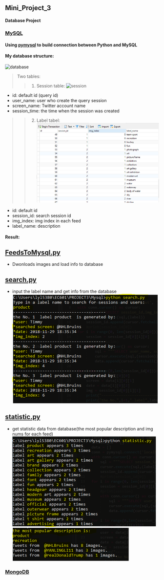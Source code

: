 ## Mini_Project_3
#### Database Project

### [MySQL](https://github.com/Zoe3542188/EC601/tree/Mini_Project_3/MySQL)
#### Using [pymysql](https://github.com/PyMySQL/PyMySQL) to build connection between Python and MySQL
#### My database structure:
![database](https://raw.githubusercontent.com/Zoe3542188/EC601/blob/screenshots/DBstructure.PNG)
> Two tables: 
>> 1. Session table:
![session](https://raw.githubusercontent.com/Zoe3542188/EC601/blob/screenshots/Session.PNG)
- id: default id (query id)
- user_name: user who create the query session
- screen_name: Twitter account name
- session_time: the time when the session was created
>> 2. Label tabel:
![label](https://raw.githubusercontent.com/Zoe3542188/EC601/screenshots/label.PNG)
- id: default id
- session_id: search session id
- img_index: img index in each feed
- label_name: description

#### Result:
## [FeedsToMysql.py](https://github.com/Zoe3542188/EC601/tree/Mini_Project_3/MySQL/FeedsToMysql.py)
- Dwonloads images and load info to database

## [search.py](https://github.com/Zoe3542188/EC601/tree/Mini_Project_3/MySQL/search.py)
- input the label name and get info from the database
![result](https://raw.githubusercontent.com/Zoe3542188/EC601/screenshots/search.PNG)
## [statistic.py](https://github.com/Zoe3542188/EC601/tree/Mini_Project_3/MySQL/statistic.py)
- get statistic data from database(the most popular description and img nums for each feed)
![imgnums](https://raw.githubusercontent.com/Zoe3542188/EC601/screenshots/statistic1.PNG)
![popular](https://raw.githubusercontent.com/Zoe3542188/EC601/screenshots/statistic2.PNG)

### [MongoDB](https://github.com/Zoe3542188/EC601/tree/Mini_Project_3/MongoDB)